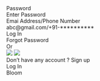 <div className="LoginScreen" style={{width: 375, height: 715, position: 'relative', background: 'rgba(36.20, 149.81, 149.81, 0.56)', borderRadius: 25, overflow: 'hidden'}}>
  <div className="Rectangle1" style={{width: 297, height: 351, left: 40, top: 257, position: 'absolute', background: '#FFFCFC', boxShadow: '0px 2px 4px rgba(0, 0, 0, 0.25)', borderRadius: 20}} />
  <div className="Group6" style={{width: 236, height: 102, left: 76, top: 327, position: 'absolute'}}>
    <div className="Group13" style={{width: 236, height: 46, left: 0, top: 56, position: 'absolute'}}>
      <div className="Rectangle2" style={{width: 236, height: 37.24, left: 0, top: 8.76, position: 'absolute', borderRadius: 20, border: '1px black solid'}} />
      <div className="Password" style={{width: 73.59, height: 16.43, left: 11.42, top: 0, position: 'absolute', color: 'black', fontSize: 12, fontFamily: 'Inter', fontWeight: '700', wordWrap: 'break-word'}}>Password</div>
      <div className="EnterPassword" style={{width: 111.66, height: 16.43, left: 13.96, top: 19.71, position: 'absolute', color: '#716464', fontSize: 12, fontFamily: 'Inter', fontWeight: '500', wordWrap: 'break-word'}}>Enter Password</div>
    </div>
    <div className="Group7" style={{width: 236, height: 45, left: 0, top: 0, position: 'absolute'}}>
      <div className="Rectangle2" style={{width: 236, height: 37.24, left: 0, top: 7.76, position: 'absolute', borderRadius: 20, border: '1px black solid'}} />
      <div className="EmaiAddressPhoneNumber" style={{width: 185, height: 16, left: 11, top: 0, position: 'absolute', color: 'black', fontSize: 12, fontFamily: 'Inter', fontWeight: '700', wordWrap: 'break-word'}}>Emai Address/Phone Number</div>
      <div className="AbcGmailCom91" style={{width: 194, height: 16, left: 14, top: 20, position: 'absolute', color: '#716464', fontSize: 12, fontFamily: 'Inter', fontWeight: '500', wordWrap: 'break-word'}}>abc@gmail.com/+91-**********</div>
    </div>
  </div>
  <div className="Group5" style={{width: 105, height: 43, left: 134, top: 447, position: 'absolute'}}>
    <div className="Rectangle3" style={{width: 105, height: 43, left: 0, top: 0, position: 'absolute', background: 'linear-gradient(180deg, #80C0C0 0%, #3C5A5A 100%)', borderRadius: 15}} />
    <div className="LogIn" style={{left: 25, top: 10, position: 'absolute', color: 'black', fontSize: 20, fontFamily: 'Inter', fontWeight: '700', wordWrap: 'break-word'}}>Log In</div>
  </div>
  <div className="Group12" style={{width: 187, height: 97, left: 97, top: 500, position: 'absolute'}}>
    <div className="ForgotPassword" style={{left: 41, top: 0, position: 'absolute', color: '#FA1515', fontSize: 12, fontFamily: 'Inter', fontWeight: '300', wordWrap: 'break-word'}}>Forgot Password</div>
    <div className="Line1" style={{width: 177, height: 0, left: 0, top: 32, position: 'absolute', border: '2px black solid'}}></div>
    <div className="Or" style={{left: 79, top: 23, position: 'absolute', color: 'black', fontSize: 15, fontFamily: 'Inter', fontWeight: '700', wordWrap: 'break-word'}}>Or</div>
    <img className="Image1" style={{width: 41, height: 38, left: 41, top: 41, position: 'absolute', borderRadius: 80}} src="https://via.placeholder.com/41x38" />
    <img className="Image2" style={{width: 34, height: 34, left: 100, top: 41, position: 'absolute'}} src="https://via.placeholder.com/34x34" />
    <div className="DonTHaveAnyAccountSignUp" style={{left: 0, top: 82, position: 'absolute', color: '#FA1515', fontSize: 12, fontFamily: 'Inter', fontWeight: '300', wordWrap: 'break-word'}}>Don’t have any account ? Sign up </div>
  </div>
  <div className="LogIn" style={{width: 123, height: 40, left: 135, top: 269, position: 'absolute', color: 'black', fontSize: 32, fontFamily: 'Inter', fontWeight: '700', wordWrap: 'break-word'}}>Log In</div>
  <div className="Bloom" style={{width: 169, left: 104, top: 124, position: 'absolute', color: 'white', fontSize: 60, fontFamily: 'Cherry Bomb One', fontWeight: '400', wordWrap: 'break-word'}}>Bloom</div>
</div>

